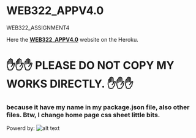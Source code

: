 # WEB322_APPV4.0
WEB322_ASSIGNMENT4

Here the **[WEB322_APPV4.0](https://fast-forest-51536.herokuapp.com/)** website on the Heroku.

 # :hand::hand::hand: PLEASE DO NOT COPY MY WORKS DIRECTLY. :hand::hand::hand:
 ### because it have my name in my package.json file, also other files. Btw, I change home page css sheet little bits.


Powerd by: 
![alt text](https://upload.wikimedia.org/wikipedia/commons/thumb/d/d9/Node.js_logo.svg/1200px-Node.js_logo.svg.png "Logo Title Text 1")
